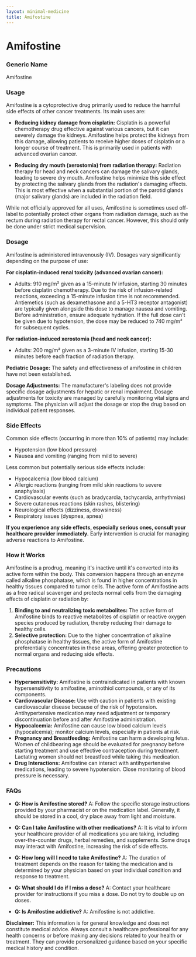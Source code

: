 ```yaml
---
layout: minimal-medicine
title: Amifostine
---
```


# Amifostine
### Generic Name
Amifostine

### Usage
Amifostine is a cytoprotective drug primarily used to reduce the harmful side effects of other cancer treatments.  Its main uses are:

* **Reducing kidney damage from cisplatin:** Cisplatin is a powerful chemotherapy drug effective against various cancers, but it can severely damage the kidneys. Amifostine helps protect the kidneys from this damage, allowing patients to receive higher doses of cisplatin or a longer course of treatment. This is primarily used in patients with advanced ovarian cancer.

* **Reducing dry mouth (xerostomia) from radiation therapy:**  Radiation therapy for head and neck cancers can damage the salivary glands, leading to severe dry mouth. Amifostine helps minimize this side effect by protecting the salivary glands from the radiation's damaging effects. This is most effective when a substantial portion of the parotid glands (major salivary glands) are included in the radiation field.

While not officially approved for all uses, Amifostine is sometimes used off-label to potentially protect other organs from radiation damage, such as the rectum during radiation therapy for rectal cancer.  However, this should only be done under strict medical supervision.

### Dosage

Amifostine is administered intravenously (IV).  Dosages vary significantly depending on the purpose of use:

**For cisplatin-induced renal toxicity (advanced ovarian cancer):**

* Adults: 910 mg/m² given as a 15-minute IV infusion, starting 30 minutes before cisplatin chemotherapy.  Due to the risk of infusion-related reactions, exceeding a 15-minute infusion time is not recommended.  Antiemetics (such as dexamethasone and a 5-HT3 receptor antagonist) are typically given alongside this dose to manage nausea and vomiting.  Before administration, ensure adequate hydration.  If the full dose can't be given due to hypotension, the dose may be reduced to 740 mg/m² for subsequent cycles.

**For radiation-induced xerostomia (head and neck cancer):**

* Adults: 200 mg/m² given as a 3-minute IV infusion, starting 15-30 minutes before each fraction of radiation therapy.


**Pediatric Dosage:** The safety and effectiveness of amifostine in children have not been established.

**Dosage Adjustments:** The manufacturer's labeling does not provide specific dosage adjustments for hepatic or renal impairment.  Dosage adjustments for toxicity are managed by carefully monitoring vital signs and symptoms.  The physician will adjust the dosage or stop the drug based on individual patient responses.


### Side Effects

Common side effects (occurring in more than 10% of patients) may include:

* Hypotension (low blood pressure)
* Nausea and vomiting (ranging from mild to severe)

Less common but potentially serious side effects include:

* Hypocalcemia (low blood calcium)
* Allergic reactions (ranging from mild skin reactions to severe anaphylaxis)
* Cardiovascular events (such as bradycardia, tachycardia, arrhythmias)
* Severe cutaneous reactions (skin rashes, blistering)
* Neurological effects (dizziness, drowsiness)
* Respiratory issues (dyspnea, apnea)


**If you experience any side effects, especially serious ones, consult your healthcare provider immediately.**  Early intervention is crucial for managing adverse reactions to Amifostine.


### How it Works

Amifostine is a prodrug, meaning it's inactive until it's converted into its active form within the body.  This conversion happens through an enzyme called alkaline phosphatase, which is found in higher concentrations in healthy tissues compared to tumor cells. The active form of Amifostine acts as a free radical scavenger and protects normal cells from the damaging effects of cisplatin or radiation by:

1. **Binding to and neutralizing toxic metabolites:** The active form of Amifostine binds to reactive metabolites of cisplatin or reactive oxygen species produced by radiation, thereby reducing their damage to healthy cells.
2. **Selective protection:**  Due to the higher concentration of alkaline phosphatase in healthy tissues, the active form of Amifostine preferentially concentrates in these areas, offering greater protection to normal organs and reducing side effects.


### Precautions

* **Hypersensitivity:** Amifostine is contraindicated in patients with known hypersensitivity to amifostine, aminothiol compounds, or any of its components.
* **Cardiovascular Disease:** Use with caution in patients with existing cardiovascular disease because of the risk of hypotension.  Antihypertensive medication may need adjustment or temporary discontinuation before and after Amifostine administration.
* **Hypocalcemia:**  Amifostine can cause low blood calcium levels (hypocalcemia); monitor calcium levels, especially in patients at risk.
* **Pregnancy and Breastfeeding:** Amifostine can harm a developing fetus. Women of childbearing age should be evaluated for pregnancy before starting treatment and use effective contraception during treatment.  Lactating women should not breastfeed while taking this medication.
* **Drug Interactions:** Amifostine can interact with antihypertensive medications, leading to severe hypotension.  Close monitoring of blood pressure is necessary.

### FAQs

* **Q: How is Amifostine stored?**  A:  Follow the specific storage instructions provided by your pharmacist or on the medication label. Generally, it should be stored in a cool, dry place away from light and moisture.

* **Q: Can I take Amifostine with other medications?** A:  It is vital to inform your healthcare provider of all medications you are taking, including over-the-counter drugs, herbal remedies, and supplements. Some drugs may interact with Amifostine, increasing the risk of side effects.

* **Q: How long will I need to take Amifostine?** A: The duration of treatment depends on the reason for taking the medication and is determined by your physician based on your individual condition and response to treatment.

* **Q: What should I do if I miss a dose?** A: Contact your healthcare provider for instructions if you miss a dose.  Do not try to double up on doses.

* **Q: Is Amifostine addictive?** A:  Amifostine is not addictive.

**Disclaimer:** This information is for general knowledge and does not constitute medical advice. Always consult a healthcare professional for any health concerns or before making any decisions related to your health or treatment.  They can provide personalized guidance based on your specific medical history and condition.
